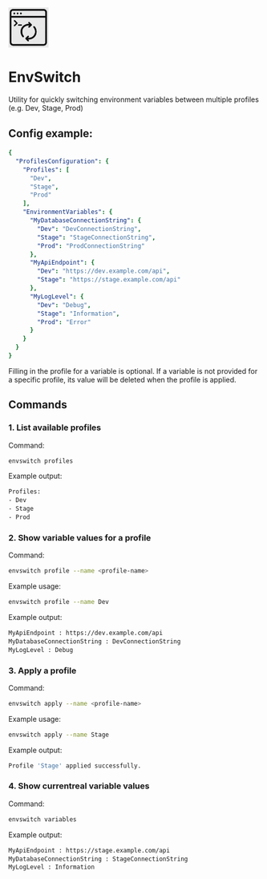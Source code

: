 <img src="Logo.png" width="80" />

# EnvSwitch
Utility for quickly switching environment variables between multiple profiles (e.g. Dev, Stage, Prod)

## Config example:

```yaml
{
  "ProfilesConfiguration": {
    "Profiles": [
      "Dev",
      "Stage",
      "Prod"
    ],
    "EnvironmentVariables": {
      "MyDatabaseConnectionString": {
        "Dev": "DevConnectionString",
        "Stage": "StageConnectionString",
        "Prod": "ProdConnectionString"
      },
      "MyApiEndpoint": {
        "Dev": "https://dev.example.com/api",
        "Stage": "https://stage.example.com/api"
      },
      "MyLogLevel": {
        "Dev": "Debug",
        "Stage": "Information",
        "Prod": "Error"
      }
    }
  }
}
```

Filling in the profile for a variable is optional. 
If a variable is not provided for a specific profile, its value will be deleted when the profile is applied.

## Commands

### 1. List available profiles
Command:
```bash
envswitch profiles
```

Example output:
```bash
Profiles:
- Dev
- Stage
- Prod
```

### 2. Show variable values for a profile
Command:
```bash
envswitch profile --name <profile-name>
```

Example usage:
```bash
envswitch profile --name Dev
```

Example output:
```bash
MyApiEndpoint : https://dev.example.com/api
MyDatabaseConnectionString : DevConnectionString
MyLogLevel : Debug
```

### 3. Apply a profile
Command:
```bash
envswitch apply --name <profile-name>
```

Example usage:
```bash
envswitch apply --name Stage
```

Example output:
```bash
Profile 'Stage' applied successfully.
```

### 4.  Show currentreal variable values
Command:
```bash
envswitch variables
```

Example output:
```bash
MyApiEndpoint : https://stage.example.com/api
MyDatabaseConnectionString : StageConnectionString
MyLogLevel : Information
```


